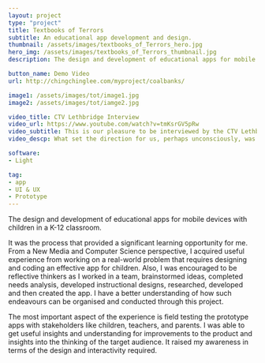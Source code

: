 ```yaml
---
layout: project
type: "project"
title: Textbooks of Terrors
subtitle: An educational app development and design.
thumbnail: /assets/images/textbooks_of_Terrors_hero.jpg
hero_img: /assets/images/textbooks_of_Terrors_thumbnail.jpg
description: The design and development of educational apps for mobile devices with children in a K-12 classroom. This app is unique because it integrates curricular task recall with an engaging adventure and story. It also gives a unique form of presenting the Coalbanks School to new students, parents, or teachers.

button_name: Demo Video
url: http://chingchinglee.com/myproject/coalbanks/

image1: /assets/images/tot/image1.jpg
image2: /assets/images/tot/iamge2.jpg

video_title: CTV Lethbridge Interview
video_url: https://www.youtube.com/watch?v=tmKsrGV5pRw
video_subtitle: This is our pleasure to be interviewed by the CTV Lethbridge.
video_descp: What set the direction for us, perhaps unconsciously, was the fact that our school has the bigger list of content on our class’ Weebly site.  It turned out that the kids we were working with were from different classes, not just the teacher were were “paired” to. We thought that if we catered to all topics, we could include their teachers as character, thus making it would be more marketable as a school-wide experience.  We knew we were on the right track when a student suggested later, when we first met the group. Our students came from a number of classrooms and had all been working on different topics. After our first meeting with the students, we decided that we wanted to be able to hit topics across the program of study considering the fact that they had not all had the same material presented to them.

software: 
- Light

tag: 
- app
- UI & UX
- Prototype
---
```


The design and development of educational apps for mobile devices with children in a K-12 classroom. 

It was the process that provided a significant learning opportunity for me. From a New Media and Computer Science perspective, I acquired useful experience from working on a real-world problem that requires designing and coding an effective app for children. Also, I was encouraged to be reflective thinkers as I worked in a team, brainstormed ideas, completed needs analysis, developed instructional designs, researched, developed and then created the app. I have a better understanding of how such endeavours can be organised and conducted through this project.

The most important aspect of the experience is field testing the prototype apps with stakeholders like children, teachers, and parents.  I was able to get useful insights and understanding for improvements to the product and insights into the thinking of the target audience.  It raised my awareness in terms of the design and interactivity required.  
